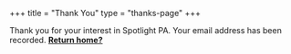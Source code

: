 +++
title = "Thank You"
type = "thanks-page"
+++

Thank you for your interest in Spotlight PA. Your email address has been recorded. **[Return home?](/)**
